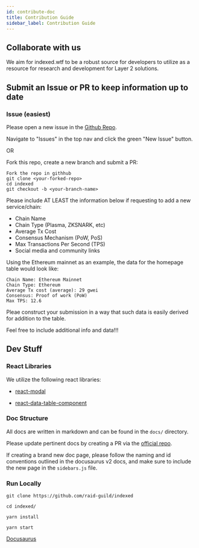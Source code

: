 ```yaml
---
id: contribute-doc
title: Contribution Guide
sidebar_label: Contribution Guide
---
```


## Collaborate with us

We aim for indexed.wtf to be a robust source for developers to utilize as a resource for research and development for Layer 2 solutions.

## Submit an Issue or PR to keep information up to date

### Issue (easiest)

Please open a new issue in the [Github Repo](https://github.com/raid-guild/indexed).

Navigate to "Issues" in the top nav and click the green "New Issue" button.

OR

Fork this repo, create a new branch and submit a PR:

```
Fork the repo in githhub
git clone <your-forked-repo>
cd indexed
git checkout -b <your-branch-name>
```

Please include AT LEAST the information below if requesting to add a new service/chain:

- Chain Name
- Chain Type (Plasma, ZKSNARK, etc)
- Average Tx Cost
- Consensus Mechanism (PoW, PoS)
- Max Transactions Per Second (TPS)
- Social media and community links

Using the Ethereum mainnet as an example, the data for the homepage table would look like:

```
Chain Name: Ethereum Mainnet
Chain Type: Ethereum
Average Tx cost (average): 29 gwei
Consensus: Proof of work (PoW)
Max TPS: 12.6
```

Pleae construct your submission in a way that such data is easily derived for addition to the table.

Feel free to include additional info and data!!!

## Dev Stuff

### React Libraries

We utilize the following react libraries:

- [react-modal](https://www.npmjs.com/package/react-modal)

- [react-data-table-component](https://www.npmjs.com/package/react-data-table-component)

### Doc Structure

All docs are written in markdown and can be found in the `docs/` directory.

Please update pertinent docs by creating a PR via the [official repo](https://github.com/raid-guild/indexed).

If creating a brand new doc page, please follow the naming and id conventions outlined in the docusaurus v2 docs, and make sure to include the new page in the `sidebars.js` file.

### Run Locally

```
git clone https://github.com/raid-guild/indexed

cd indexed/

yarn install

yarn start
```

[Docusaurus](https://v2.docusaurus.io/docs/)
